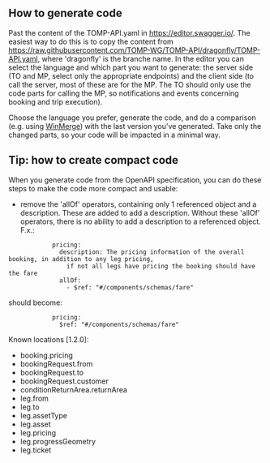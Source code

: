 ## How to generate code ##
Past the content of the TOMP-API.yaml in https://editor.swagger.io/. The easiest way to do this is to copy the content from https://raw.githubusercontent.com/TOMP-WG/TOMP-API/dragonfly/TOMP-API.yaml, where 'dragonfly' is the branche name. In the editor you can select the language and which part you want to generate: the server side (TO and MP, select only the appropriate endpoints) and the client side (to call the server, most of these are for the MP. The TO should only use the code parts for calling the MP, so notifications and events concerning booking and trip execution).

Choose the language you prefer, generate the code, and do a comparison (e.g. using [WinMerge](https://winmerge.org/)) with the last version you've generated. Take only the changed parts, so your code will be impacted in a minimal way.

## Tip: how to create compact code ##
When you generate code from the OpenAPI specification, you can do these steps to make the code more compact and usable:
* remove the 'allOf' operators, containing only 1 referenced object and a description. These are added to add a description. Without these 'allOf' operators, there is no ability to add a description to a referenced object.  
F.x.:
```
            pricing:
              description: The pricing information of the overall booking, in addition to any leg pricing, 
                if not all legs have pricing the booking should have the fare
              allOf:
                - $ref: "#/components/schemas/fare"
```
should become:
```
            pricing:
              $ref: "#/components/schemas/fare"
```

Known locations [1.2.0]: 
* booking.pricing
* bookingRequest.from
* bookingRequest.to
* bookingRequest.customer
* conditionReturnArea.returnArea
* leg.from
* leg.to
* leg.assetType
* leg.asset
* leg.pricing
* leg.progressGeometry
* leg.ticket
